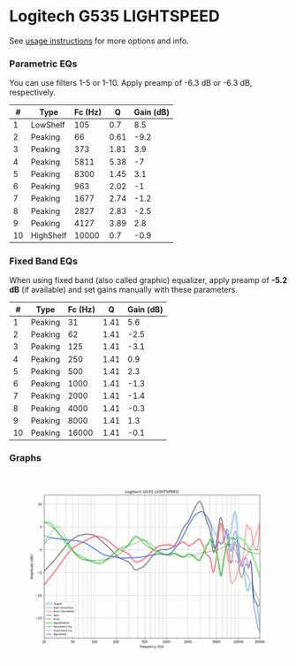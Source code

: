 # Logitech G535 LIGHTSPEED
See [usage instructions](https://github.com/jaakkopasanen/AutoEq#usage) for more options and info.

### Parametric EQs
You can use filters 1-5 or 1-10. Apply preamp of -6.3 dB or -6.3 dB, respectively.

|   # | Type      |   Fc (Hz) |    Q |   Gain (dB) |
|-----|-----------|-----------|------|-------------|
|   1 | LowShelf  |       105 | 0.7  |         8.5 |
|   2 | Peaking   |        66 | 0.61 |        -9.2 |
|   3 | Peaking   |       373 | 1.81 |         3.9 |
|   4 | Peaking   |      5811 | 5.38 |        -7   |
|   5 | Peaking   |      8300 | 1.45 |         3.1 |
|   6 | Peaking   |       963 | 2.02 |        -1   |
|   7 | Peaking   |      1677 | 2.74 |        -1.2 |
|   8 | Peaking   |      2827 | 2.83 |        -2.5 |
|   9 | Peaking   |      4127 | 3.89 |         2.8 |
|  10 | HighShelf |     10000 | 0.7  |        -0.9 |

### Fixed Band EQs
When using fixed band (also called graphic) equalizer, apply preamp of **-5.2 dB** (if available) and set gains manually with these parameters.

|   # | Type    |   Fc (Hz) |    Q |   Gain (dB) |
|-----|---------|-----------|------|-------------|
|   1 | Peaking |        31 | 1.41 |         5.6 |
|   2 | Peaking |        62 | 1.41 |        -2.5 |
|   3 | Peaking |       125 | 1.41 |        -3.1 |
|   4 | Peaking |       250 | 1.41 |         0.9 |
|   5 | Peaking |       500 | 1.41 |         2.3 |
|   6 | Peaking |      1000 | 1.41 |        -1.3 |
|   7 | Peaking |      2000 | 1.41 |        -1.4 |
|   8 | Peaking |      4000 | 1.41 |        -0.3 |
|   9 | Peaking |      8000 | 1.41 |         1.3 |
|  10 | Peaking |     16000 | 1.41 |        -0.1 |

### Graphs
![](./Logitech%20G535%20LIGHTSPEED.png)
